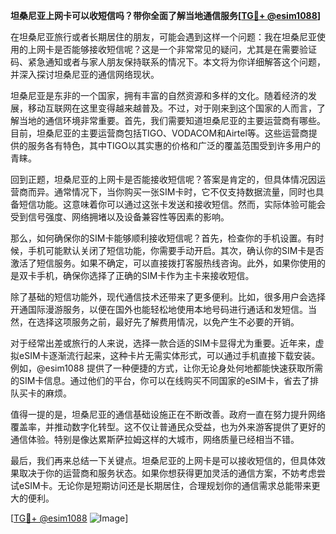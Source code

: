 **坦桑尼亚上网卡可以收短信吗？带你全面了解当地通信服务[[TG💪+ @esim1088](https://t.me/s/esim1088)]**

在坦桑尼亚旅行或者长期居住的朋友，可能会遇到这样一个问题：我在坦桑尼亚使用的上网卡是否能够接收短信呢？这是一个非常常见的疑问，尤其是在需要验证码、紧急通知或者与家人朋友保持联系的情况下。本文将为你详细解答这个问题，并深入探讨坦桑尼亚的通信网络现状。

坦桑尼亚是东非的一个国家，拥有丰富的自然资源和多样的文化。随着经济的发展，移动互联网在这里变得越来越普及。不过，对于刚来到这个国家的人而言，了解当地的通信环境非常重要。首先，我们需要知道坦桑尼亚的主要运营商有哪些。目前，坦桑尼亚的主要运营商包括TIGO、VODACOM和Airtel等。这些运营商提供的服务各有特色，其中TIGO以其实惠的价格和广泛的覆盖范围受到许多用户的青睐。

回到正题，坦桑尼亚的上网卡是否能接收短信呢？答案是肯定的，但具体情况因运营商而异。通常情况下，当你购买一张SIM卡时，它不仅支持数据流量，同时也具备短信功能。这意味着你可以通过这张卡发送和接收短信。然而，实际体验可能会受到信号强度、网络拥堵以及设备兼容性等因素的影响。

那么，如何确保你的SIM卡能够顺利接收短信呢？首先，检查你的手机设置。有时候，手机可能默认关闭了短信功能，你需要手动开启。其次，确认你的SIM卡是否激活了短信服务。如果不确定，可以直接拨打客服热线咨询。此外，如果你使用的是双卡手机，确保你选择了正确的SIM卡作为主卡来接收短信。

除了基础的短信功能外，现代通信技术还带来了更多便利。比如，很多用户会选择开通国际漫游服务，以便在国外也能轻松地使用本地号码进行通话和发短信。当然，在选择这项服务之前，最好先了解费用情况，以免产生不必要的开销。

对于经常出差或旅行的人来说，选择一款合适的SIM卡显得尤为重要。近年来，虚拟eSIM卡逐渐流行起来，这种卡片无需实体形式，可以通过手机直接下载安装。例如，@esim1088 提供了一种便捷的方式，让你无论身处何地都能快速获取所需的SIM卡信息。通过他们的平台，你可以在线购买不同国家的eSIM卡，省去了排队买卡的麻烦。

值得一提的是，坦桑尼亚的通信基础设施正在不断改善。政府一直在努力提升网络覆盖率，并推动数字化转型。这不仅让普通民众受益，也为外来游客提供了更好的通信体验。特别是像达累斯萨拉姆这样的大城市，网络质量已经相当不错。

最后，我们再来总结一下关键点。坦桑尼亚的上网卡是可以接收短信的，但具体效果取决于你的运营商和服务状态。如果你想获得更加灵活的通信方案，不妨考虑尝试eSIM卡。无论你是短期访问还是长期居住，合理规划你的通信需求总能带来更大的便利。

[[TG💪+ @esim1088](https://t.me/s/esim1088) ![Image](https://i.postimg.cc/4NQfJmqS/Snipaste-2025-05-13-00-14-12.png)]
